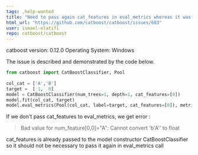```yaml
---
tags: ,help-wanted
title: "Need to pass again cat_features in eval_metrics whereas it was already passed in CatBoostClassifier"
html_url: "https://github.com/catboost/catboost/issues/603"
user: ismael-elatifi
repo: catboost/catboost
---
```


catboost version: 0.12.0
Operating System: Windows

The issue is described and demonstrated by the code below.

```Python
from catboost import CatBoostClassifier, Pool
    
col_cat = ['A','B']
target =  [ 1,  0]
model = CatBoostClassifier(num_trees=1, depth=1, cat_features=[0])
model.fit(col_cat, target)
model.eval_metrics(Pool(col_cat, label=target, cat_features=[0]), metrics=["Accuracy"])
```
If we don't pass cat_features to eval_metrics, we get error :

> Bad value for num_feature[0,0]="A": Cannot convert 'b'A'' to float

cat_features is already passed to the model constructor CatBoostClassifier so it should not be necessary to pass it again in eval_metrics call
